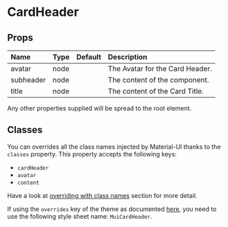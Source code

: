 # CardHeader



## Props
| Name | Type | Default | Description |
|:-----|:-----|:--------|:------------|
| avatar | node |  | The Avatar  for the Card Header. |
| subheader | node |  | The content of the component. |
| title | node |  | The content of the Card Title. |

Any other properties supplied will be spread to the root element.
## Classes

You can overrides all the class names injected by Material-UI thanks to the `classes` property.
This property accepts the following keys:
- `cardHeader`
- `avatar`
- `content`

Have a look at [overriding with class names](/customization/overrides#overriding-with-class-names)
section for more detail.

If using the `overrides` key of the theme as documented
[here](/customization/themes#customizing-all-instances-of-a-component-type),
you need to use the following style sheet name: `MuiCardHeader`.
